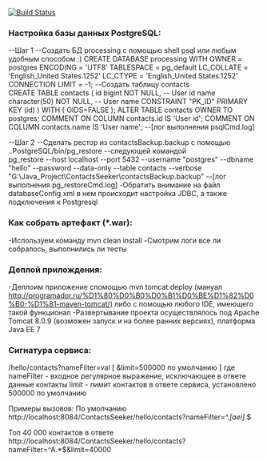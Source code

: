 [![Build Status](https://travis-ci.org/mrFixener/FilesProcessing.svg?branch=master)](https://travis-ci.org/mrFixener/FilesProcessing)
### Настройка базы данных PostgreSQL:

--Шаг 1
--Создать БД processing с помощью shell psql или любым удобным способом :)
CREATE DATABASE processing
  WITH OWNER = postgres
       ENCODING = 'UTF8'
       TABLESPACE = pg_default
       LC_COLLATE = 'English_United States.1252'
       LC_CTYPE = 'English_United States.1252'
       CONNECTION LIMIT = -1;
--Создать таблицу contacts      
CREATE TABLE contacts
(
  id bigint NOT NULL, -- User id
  name character(50) NOT NULL, -- User name
  CONSTRAINT "PK_ID" PRIMARY KEY (id)
)
WITH (
  OIDS=FALSE
);
ALTER TABLE contacts
  OWNER TO postgres;
COMMENT ON COLUMN contacts.id IS 'User id';
COMMENT ON COLUMN contacts.name IS 'User name';
--[лог выполнения psqlCmd.log]

--Шаг 2
--Сделать рестор из contactsBackup.backup с помощью ..PostgreSQL/bin/pg_restore 
--следующей командой  
pg_restore --host localhost --port 5432 --username "postgres" --dbname "hello" --password  --data-only --table contacts --verbose "G:\Java_Project\ContactsSeeker\contactsBackup.backup"
--[лог выполнения pg_restoreCmd.log]
-Обратить внимание на файл databaseConfig.xml в нем происходит настройка JDBC, а также подключения к Postgresql

### Как собрать артефакт (*.war):

-Используем команду mvn clean install
-Смотрим логи все ли собралось, выполнились ли тесты

### Деплой прилождения:
-Деплоим приложение спомощью mvn tomcat:deploy (мануал http://programador.ru/%D1%80%D0%B0%D0%B1%D0%BE%D1%82%D0%B0-%D1%81-maven-tomcat/)
либо с  помощью любого IDE, имеющего такой функционал
-Развертывание проекта осуществлялось под Apache Tomcat 8.0.9 (возможен запуск и на более ранних версиях),
платформа Java EE 7


### Сигнатура сервиса:

/hello/contacts?nameFilter=val [ &limit=500000 по умолчанию ]
где
nameFilter - входное регулярное выражение, исключающее в ответе данные контакты
limit      - лимит контактов в ответе сервиса, установлено 500000 по умолчанию

Примеры вызовов:
По умолчанию
http://localhost:8084/ContactsSeeker/hello/contacts?nameFilter=^.*[aei].*$

Топ 40 000 контактов в ответе 
http://localhost:8084/ContactsSeeker/hello/contacts?nameFilter=^A.*$&limit=40000
